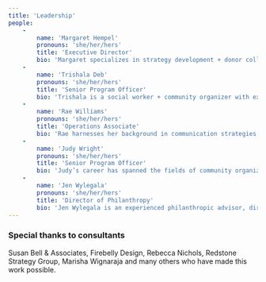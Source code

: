 ```yaml
---
title: 'Leadership'
people:
    -
        name: 'Margaret Hempel'
        pronouns: 'she/her/hers'
        title: 'Executive Director'
        bio: 'Margaret specializes in strategy development + donor collaboratives with expertise in women’s rights in the US + globally. Margaret holds a M.A. from Princeton, a B.A. from Johns  Hopkins University + is a Columbia Business School/Teachers College certified leadership coach.'
    -
        name: 'Trishala Deb'
        pronouns: 'she/her/hers'
        title: 'Senior Program Officer'
        bio: 'Trishala is a social worker + community organizer with expertise in movements focusing on HIV, police violence, gender justice + LGBTST rights. Trishala holds a B.A. from UNC Greensboro.'
    -
        name: 'Rae Williams'
        pronouns: 'she/her/hers'
        title: 'Operations Associate'
        bio: 'Rae harnesses her background in communication strategies + social determinants of health to optimize project and organizational processes. Rae holds a M.P.A + a B.S. from Rutgers University.'
    -
        name: 'Judy Wright'
        pronouns: 'she/her/hers'
        title: 'Senior Program Officer'
        bio: 'Judy’s career has spanned the fields of community organizing, education + institutional philanthropy, always with a focus on advancing social justice. Judy holds a M.Ed. from Cleveland State University + a B.S. from Northwestern University.'
    -
        name: 'Jen Wylegala'
        pronouns: 'she/her/hers'
        title: 'Director of Philanthropy'
        bio: 'Jen Wylegala is an experienced philanthropic advisor, director + strategist with specialties in charitable and political giving. Jen holds a M.A. from New York University + a B.A. from Loyola University Maryland.'
---
```


### Special thanks to consultants

Susan Bell & Associates, Firebelly Design, Rebecca Nichols, Redstone Strategy Group, Marisha Wignaraja and many others who have made this work possible.